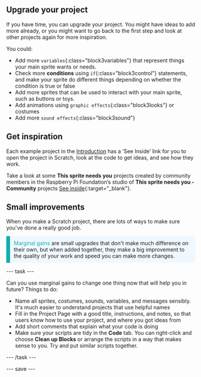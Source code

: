 ## Upgrade your project

If you have time, you can upgrade your project. You might have ideas to add more already, or you might want to go back to the first step and look at other projects again for more inspiration.

You could:
- Add more `variables`{:class="block3variables"} that represent things your main sprite wants or needs.
- Check more **conditions** using `if`{:class="block3control"} statements, and make your sprite do different things depending on whether the condition is true or false
- Add more sprites that can be used to interact with your main sprite, such as buttons or toys.
- Add animations using `graphic effects`{:class="block3looks"} or costumes
- Add more `sound effects`{:class="block3sound"}

## Get inspiration

Each example project in the [Introduction](.) has a ‘See Inside’ link for you to open the project in Scratch, look at the code to get ideas, and see how they work.

Take a look at some **This sprite needs you** projects created by community members in the Raspberry Pi Foundation’s studio of **This sprite needs you - Community** projects [See inside](https://scratch.mit.edu/studios/29722869/){:target="_blank"}.

## Small improvements

When you make a Scratch project, there are lots of ways to make sure you've done a really good job.

<p style="border-left: solid; border-width:10px; border-color: #0faeb0; background-color: aliceblue; padding: 10px;">
<span style="color: #0faeb0">Marginal gains</span> are small upgrades that don't make much difference on their own, but when added together, they make a big improvement to the quality of your work and speed you can make more changes. 
</p>

--- task ---

Can you use marginal gains to change one thing now that will help you in future? Things to do:

+ Name all sprites, costumes, sounds, variables, and messages sensibly. It's much easier to understand projects that use helpful names
+ Fill in the Project Page with a good title, instructions, and notes, so that users know how to use your project, and where you got ideas from
+ Add short comments that explain what your code is doing
+ Make sure your scripts are tidy in the **Code** tab. You can right-click and choose **Clean up Blocks** or arrange the scripts in a way that makes sense to you. Try and put similar scripts together.

--- /task ---

--- save ---

